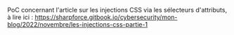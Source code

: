 PoC concernant l'article sur les injections CSS via les sélecteurs d'attributs, à lire ici : https://sharpforce.gitbook.io/cybersecurity/mon-blog/2022/novembre/les-injections-css-partie-1
